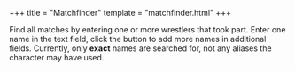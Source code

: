 +++
title = "Matchfinder"
template = "matchfinder.html"
+++


Find all matches by entering one or more wrestlers that took part.
Enter one name in the text field, click the button to add more names in additional fields.
Currently, only **exact** names are searched for, not any aliases the character may have used.
